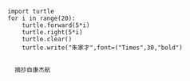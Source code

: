     import turtle
    for i in range(20):
        turtle.forward(5*i)
        turtle.right(5*i)
        turtle.clear()
        turtle.write("朱家才",font=("Times",30,"bold")
        

      摘抄自康杰航 
